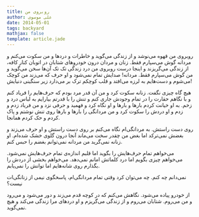 ```yaml
---
title: روبروی من
author: علی موسوی
date: 2014-05-01
tags: backyard
mathjax: false
template: article.jade
---
```


روبروی من قهوه می‌نوشد و از زندگی می‌گوید و خاطرات و دردها و من سکوت می‌کنم و مردانه گوش می‌سپارم فقط. زنان و مردان درون خودروهای شتابان در اتوبان کنار کافه، از زندگی می‌گریزند و اینجا درست روبروی من درد زندگی تک تک آن‌ها سخن می‌گوید و من گوش می‌سپارم فقط. مردانه! صدایش تمام نمی‌شود و او حرف که می‌زند من کوچک‌ می‌شوم و دست‌هایم به لرزه می‌افتد و قلب کوچکم ترک بر می‌دارد زیر سنگینی دنیایش!

هیچ گاه چیزی نگفت. زنانه سکوت کرد و من آن قدر مرد بودم که حرف‌هایم را فریاد کنم و با نگاهم حقارت را در تمام وجودش جاری کنم و تنش را با قدرتم بیارایم به لباس درد و زخم. به او خیانت کردم بارها و بارها و او نگاه کرد و فهمید و حرفی نزد و من فریاد زدم و زدم و او دردش را سکوت کرد و من مردانگی را بارها و بارها روی تنش نوشتم و پاک کردم و حک کردم همانجا.

روی دست راستش. به مردانگی‌ام نگاه می‌کنم بر روی دست راستش و او حرف می‌زند و بغضش نمی‌ترکد اما بغض من چقدر سخت می‌ماند آنجا درون گلوی خشک شده‌ام. او زنانه نمی‌گرید من مردانه نمی‌توانم بغضم را حبس کنم.

می‌خواهم تمام حرف‌هایش را بگوید اما قلبم اندازه‌ی تمام حرف‌هایش نمی‌شود. می‌خواهم چیزی بگویم اما درد کلماتش امانم نمی‌دهد. می‌خواهم بخشی از دردش را بگذارم روی شانه‌هایم اما توانش را نمی‌یابم.

نمی‌دانم چه کنم. چه می‌توان کرد وقتی تمام مردانگی‌ام، پاسخگوی نیمی از زنانگی‌ات نیست؟

از خودرو پیاده می‌شود. نگاهش می‌کنم که در کوچه قدم می‌زند و دور می‌شود و می‌رود و من می‌روم. شتابان می‌روم و از زندگی می‌گریزم و او دردهای مرا زندگی می‌کند و هیچ نمی‌گوید.
